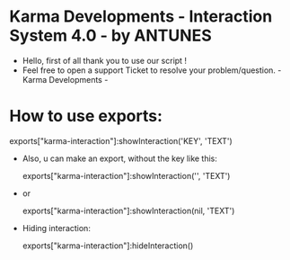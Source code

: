 # Karma Developments - Interaction System 4.0 - by ANTUNES

- Hello, first of all thank you to use our script !
- Feel free to open a support Ticket to resolve your problem/question. - Karma Developments -


# How to use exports:
  
  exports["karma-interaction"]:showInteraction('KEY', 'TEXT')

- Also, u can make an export, without the key like this:

  exports["karma-interaction"]:showInteraction('', 'TEXT')

- or

  exports["karma-interaction"]:showInteraction(nil, 'TEXT')

- Hiding interaction:
  
  exports["karma-interaction"]:hideInteraction()
